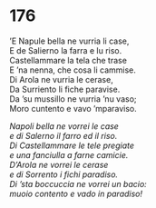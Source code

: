 # 176
  
’E Napule bella ne vurria li case,  
E de Salierno la farra e lu riso.  
Castellammare la tela che trase  
E ’na nenna, che cosa li cammise.  
Di Arola ne vurria le cerase,  
Da Surriento li fiche paravise.  
Da ’su mussillo ne vurria ’nu vaso;  
Moro cuntento e vavo ’mparaviso.

*Napoli bella ne vorrei le case  
e di Salerno il farro ed il riso.  
Di Castellammare le tele pregiate  
e una fanciulla a farne camicie.  
D’Arola ne vorrei le cerase  
e di Sorrento i fichi paradiso.  
Di ’sta boccuccia ne vorrei un bacio:  
muoio contento e vado in paradiso!*


